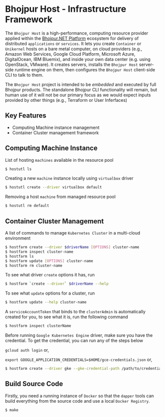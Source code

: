 # Bhojpur Host - Infrastructure Framework

The `Bhojpur Host` is a high-performance, computing resource provider applied within the
[Bhojpur.NET Platform](https://github.com/bhojpur/platform) ecosystem for delivery of distributed
`applications` or `services`. It lets you create `Container` or `Unikernel` hosts on a bare metal
computer, on cloud providers (e.g., Amazon Web Services, Google Cloud Platform, Microsoft Azure,
DigitalOcean, IBM Bluemix), and inside your own data center (e.g. using OpenStack, VMware). It
creates servers, installs the `Bhojpur Host` server-side runtime engine on them, then configures
the `Bhojpur Host` client-side CLI to talk to them.

The `Bhojpur Host` project is intended to be *embedded* and executed by full Bhojpur products. The
standalone Bhojpur CLI functionality will remain, but human use of it will not be our primary focus
as we would expect inputs provided by other things (e.g., Terraform or User Inferfaces)

## Key Features

- Computing Machine instance management
- Container Cluster management framework

## Computing Machine Instance

List of hosting `machines` available in the resource pool

```bash
$ hostutl ls
```

Creating a new `machine` instance locally using `virtualbox` driver

```bash
$ hostutl create --driver virtualbox default
```

Removing a host `machine` from managed resource pool

```bash
$ hostutl rm default
```

## Container Cluster Management

A list of commands to manage `Kubernetes Cluster` in a multi-cloud environment

```bash
$ hostfarm create --driver $driverName [OPTIONS] cluster-name
$ hostfarm inspect cluster-name
$ hostfarm ls
$ hostfarm update [OPTIONS] cluster-name
$ hostfarm rm cluster-name
```

To see what driver `create` options it has, run

```bash
$ hostfarm `create --driver` $driverName --help
```

To see what `update` options for a cluster, run

```bash
$ hostfarm update --help cluster-name
```

A `serviceAccountToken` that binds to the `clusterAdmin` is automatically created for you,
to see what it is, run the following command

```bash
$ hostfarm inspect clusterName
```

Before running `Google Kubernetes Engine` driver, make sure you have the credential. To get
the credential, you can run any of the steps below

`gcloud auth login` or,

`export GOOGLE_APPLICATION_CREDENTIALS=$HOME/gce-credentials.json` or,

```bash
$ hostfarm create --driver gke --gke-credential-path /path/to/credential cluster-name
```

## Build Source Code

Firstly, you need a running instance of `Docker` so that the `dapper` tools can build everything
from the source code and use a local `Docker Registry`.

```bash
$ make
```
